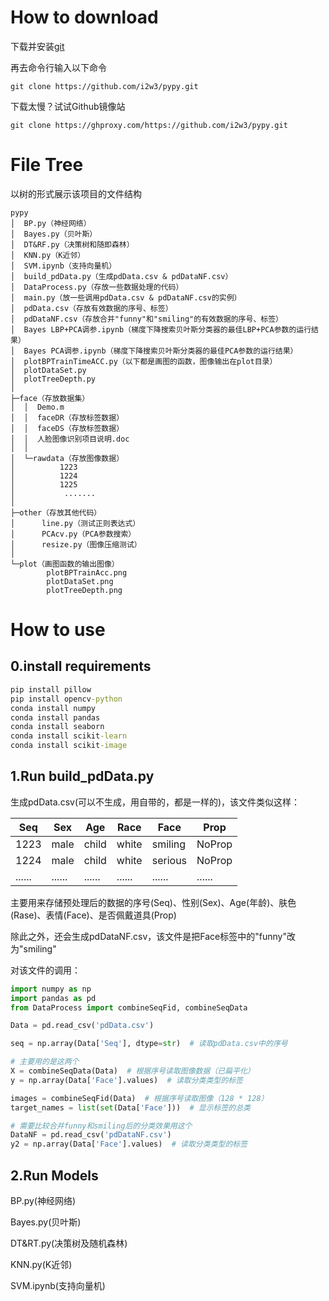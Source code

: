 # How to download
下载并安装[git](https://git-scm.com/downloads)

再去命令行输入以下命令
```git
git clone https://github.com/i2w3/pypy.git
```
下载太慢？试试Github镜像站
```
git clone https://ghproxy.com/https://github.com/i2w3/pypy.git
```
# File Tree
以树的形式展示该项目的文件结构
```File Tree
pypy
│  BP.py（神经网络）
│  Bayes.py（贝叶斯）
│  DT&RF.py（决策树和随即森林）
│  KNN.py（K近邻）
│  SVM.ipynb（支持向量机）
│  build_pdData.py（生成pdData.csv & pdDataNF.csv）
│  DataProcess.py（存放一些数据处理的代码）
│  main.py（放一些调用pdData.csv & pdDataNF.csv的实例）
│  pdData.csv（存放有效数据的序号、标签）
│  pdDataNF.csv（存放合并"funny"和"smiling"的有效数据的序号、标签）
│  Bayes LBP+PCA调参.ipynb（梯度下降搜索贝叶斯分类器的最佳LBP+PCA参数的运行结果）
│  Bayes PCA调参.ipynb（梯度下降搜索贝叶斯分类器的最佳PCA参数的运行结果）
│  plotBPTrainTimeACC.py（以下都是画图的函数，图像输出在plot目录）
│  plotDataSet.py
│  plotTreeDepth.py
│  
├─face（存放数据集）
│  │  Demo.m
│  │  faceDR（存放标签数据）
│  │  faceDS（存放标签数据）
│  │  人脸图像识别项目说明.doc
│  │  
│  └─rawdata（存放图像数据）
│          1223
│          1224
│          1225
│           .......
│          
├─other（存放其他代码）
│      line.py（测试正则表达式）
│      PCAcv.py（PCA参数搜索）
│      resize.py（图像压缩测试）
│      
└─plot（画图函数的输出图像）
        plotBPTrainAcc.png
        plotDataSet.png
        plotTreeDepth.png
```

# How to use
## 0.install requirements
```cmd
pip install pillow
pip install opencv-python
conda install numpy
conda install pandas
conda install seaborn
conda install scikit-learn
conda install scikit-image
```
## 1.Run build_pdData.py
生成pdData.csv(可以不生成，用自带的，都是一样的)，该文件类似这样：

|Seq|Sex|Age|Race|Face|Prop|
|----|----|----|----|----|----|
|1223|male|child|white|smiling|NoProp|
|1224|male|child|white|serious|NoProp|
|......|......|......|......|......|......|

主要用来存储预处理后的数据的序号(Seq)、性别(Sex)、Age(年龄)、肤色(Rase)、表情(Face)、是否佩戴道具(Prop)

除此之外，还会生成pdDataNF.csv，该文件是把Face标签中的"funny"改为"smiling"

对该文件的调用：
```python
import numpy as np
import pandas as pd
from DataProcess import combineSeqFid, combineSeqData

Data = pd.read_csv('pdData.csv')

seq = np.array(Data['Seq'], dtype=str)  # 读取pdData.csv中的序号

# 主要用的是这两个
X = combineSeqData(Data)  # 根据序号读取图像数据（已扁平化）
y = np.array(Data['Face'].values)  # 读取分类类型的标签

images = combineSeqFid(Data)  # 根据序号读取图像（128 * 128）
target_names = list(set(Data['Face']))  # 显示标签的总类

# 需要比较合并funny和smiling后的分类效果用这个
DataNF = pd.read_csv('pdDataNF.csv')
y2 = np.array(Data['Face'].values)  # 读取分类类型的标签
```

## 2.Run Models
BP.py(神经网络)

Bayes.py(贝叶斯)

DT&RT.py(决策树及随机森林)

KNN.py(K近邻)

SVM.ipynb(支持向量机)